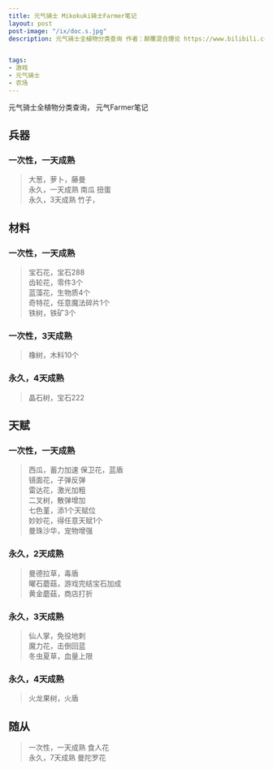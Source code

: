 ```yaml
---
title: 元气骑士 Mikokuki骑士Farmer笔记
layout: post
post-image: "/ix/doc.s.jpg"
description: 元气骑士全植物分类查询 作者：颠覆混合理论 https://www.bilibili.com/read/cv12739369?spm_id_from=333.999.0.0 出处：bilibili


tags:
- 游戏
- 元气骑士
- 农场
---
```



元气骑士全植物分类查询，
元气Farmer笔记

## 兵器

###  一次性，一天成熟

> 大葱，萝卜，藤曼  
永久，一天成熟 南瓜 扭蛋  
永久，3天成熟 竹子，

## 材料
### 一次性，一天成熟

> 宝石花，宝石288  
齿轮花，零件3个  
蓝藻花，生物质4个  
奇特花，任意魔法碎片1个  
铁树，铁矿3个  
### 一次性，3天成熟  
> 橡树，木料10个  
### 永久，4天成熟
> 晶石树，宝石222

## 天赋
### 一次性，一天成熟

> 西瓜，蓄力加速
保卫花，蓝盾  
镜面花，子弹反弹  
雷达花，激光加粗  
二叉树，散弹增加  
七色堇，添1个天赋位  
妙妙花，得任意天赋1个  
曼珠沙华，宠物增强  

### 永久，2天成熟
> 曼德拉草，毒盾  
曜石蘑菇，游戏完结宝石加成  
黄金蘑菇，商店打折

### 永久，3天成熟

> 仙人掌，免役地刺  
魔力花，击倒回蓝  
冬虫夏草，血量上限

### 永久，4天成熟

> 火龙果树，火盾

## 随从
> 一次性，一天成熟 食人花  
永久，7天成熟 曼陀罗花 

